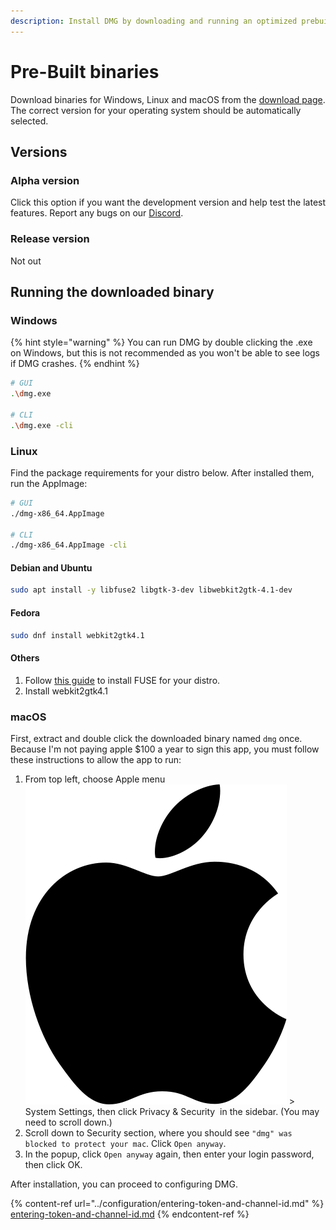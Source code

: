```yaml
---
description: Install DMG by downloading and running an optimized prebuilt binary.
---
```


# Pre-Built binaries

Download binaries for Windows, Linux and macOS from the [download page](https://dankmemer.tools/download). The correct version for your operating system should be automatically selected.

## Versions

### Alpha version

Click this option if you want the development version and help test the latest features. Report any bugs on our [Discord](https://discord.gg/KTrmQnhCHb).&#x20;

### Release version

Not out

## Running the downloaded binary

### Windows

{% hint style="warning" %}
You can run DMG by double clicking the .exe on Windows, but this is not recommended as you won't be able to see logs if DMG crashes.&#x20;
{% endhint %}

```bash
# GUI
.\dmg.exe

# CLI
.\dmg.exe -cli
```

### Linux

Find the package requirements for your distro below. After installed them, run the AppImage:

```bash
# GUI
./dmg-x86_64.AppImage

# CLI
./dmg-x86_64.AppImage -cli
```

#### **Debian and Ubuntu**

```bash
sudo apt install -y libfuse2 libgtk-3-dev libwebkit2gtk-4.1-dev
```

#### Fedora

```bash
sudo dnf install webkit2gtk4.1
```

#### Others

1. Follow [this guide](https://github.com/appimage/appimagekit/wiki/fuse) to install FUSE for your distro.
2. Install webkit2gtk4.1

### macOS

First, extract and double click the downloaded binary named `dmg` once. Because I'm not paying apple $100 a year to sign this app,  you must follow these instructions to allow the app to run:

1. From top left, choose Apple menu <picture><source srcset="../.gitbook/assets/apple_dark.svg" media="(prefers-color-scheme: dark)"><img src="../.gitbook/assets/apple.svg" alt="" data-size="line"></picture> > System Settings, then click Privacy & Security <img src="https://help.apple.com/assets/6716D93AEF41EE42B10D2617/6716D93E49B75650FD0A13E4/en_GB/f9979df145e31ea9fb18995403d2b2f6.png" alt="" data-size="line"> in the sidebar. (You may need to scroll down.)
2. Scroll down to Security section, where you should see `"dmg" was blocked to protect your mac`. Click `Open anyway`.
3. In the popup, click `Open anyway` again, then enter your login password, then click OK.

After installation, you can proceed to configuring DMG.

{% content-ref url="../configuration/entering-token-and-channel-id.md" %}
[entering-token-and-channel-id.md](../configuration/entering-token-and-channel-id.md)
{% endcontent-ref %}
